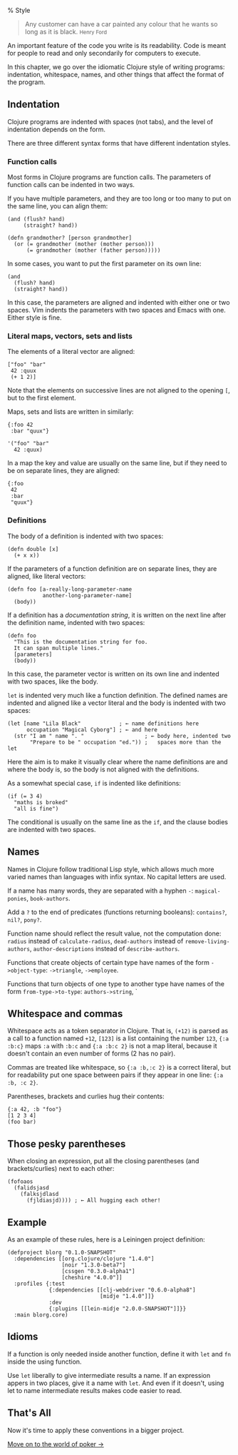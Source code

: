 % Style

> Any customer can have a car painted any colour that he wants so long as it
> is black. <small>Henry Ford</small>

An important feature of the code you write is its readability. Code is
meant for people to read and only secondarily for computers to
execute.

In this chapter, we go over the idiomatic Clojure style of writing
programs: indentation, whitespace, names, and other things that affect
the format of the program.

## Indentation

Clojure programs are indented with spaces (not tabs), and the level of
indentation depends on the form.

There are three different syntax forms that have different indentation styles.

### Function calls

Most forms in Clojure programs are function calls. The parameters of function
calls can be indented in two ways.

If you have multiple parameters, and they are too long or too many to put on
the same line, you can align them:

~~~ {.clojure}
(and (flush? hand)
     (straight? hand))

(defn grandmother? [person grandmother]
  (or (= grandmother (mother (mother person)))
      (= grandmother (mother (father person)))))
~~~

In some cases, you want to put the first parameter on its own line:

~~~ {.clojure}
(and
  (flush? hand)
  (straight? hand))
~~~

In this case, the parameters are aligned and indented with either one
or two spaces. Vim indents the parameters with two spaces and Emacs
with one. Either style is fine.

### Literal maps, vectors, sets and lists

The elements of a literal vector are aligned:

~~~ {.clojure}
["foo" "bar"
 42 :quux
 (+ 1 2)]
~~~

Note that the elements on successive lines are not aligned to the
opening `[`, but to the first element.

Maps, sets and lists are written in similarly:

~~~ {.clojure}
{:foo 42
 :bar "quux"}
 
'("foo" "bar"
  42 :quux)
~~~

In a map the key and value are usually on the same line, but if they
need to be on separate lines, they are aligned:

~~~ {.clojure}
{:foo
 42
 :bar
 "quux"}
~~~

### Definitions

The body of a definition is indented with two spaces:

~~~ {.clojure}
(defn double [x]
  (+ x x))
~~~

If the parameters of a function definition are on separate lines, they are
aligned, like literal vectors:

~~~ {.clojure}
(defn foo [a-really-long-parameter-name
           another-long-parameter-name]
  (body))
~~~

If a definition has a *documentation string*, it is written on the next line
after the definition name, indented with two spaces:

~~~ {.clojure}
(defn foo
  "This is the documentation string for foo.
  It can span multiple lines."
  [parameters]
  (body))
~~~

In this case, the parameter vector is written on its own line and indented
with two spaces, like the body.

`let` is indented very much like a function definition. The defined
names are indented and aligned like a vector literal and the body is
indented with two spaces:

~~~ {.clojure}
(let [name "Lila Black"            ; ← name definitions here
      occupation "Magical Cyborg"] ; ← and here
  (str "I am " name ". "                   ; ← body here, indented two
       "Prepare to be " occupation "ed.")) ;   spaces more than the let
~~~

Here the aim is to make it visually clear where the name definitions are and
where the body is, so the body is not aligned with the definitions.

As a somewhat special case, `if` is indented like definitions:

~~~ {.clojure}
(if (= 3 4)
  "maths is broked"
  "all is fine")
~~~

The conditional is usually on the same line as the `if`, and the clause bodies
are indented with two spaces.

## Names

Names in Clojure follow traditional Lisp style, which allows much more
varied names than languages with infix syntax. No capital letters are
used.

If a name has many words, they are separated with a hyphen `-`:
`magical-ponies`, `book-authors`.

Add a `?` to the end of predicates (functions returning booleans):
`contains?`, `nil?`, `pony?`.

Function name should reflect the result value, not the computation
done: `radius` instead of `calculate-radius`, `dead-authors` instead
of `remove-living-authors`, `author-descriptions` instead of
`describe-authors`.

Functions that create objects of certain type have names of the form
`->object-type`: `->triangle`, `->employee`.

Functions that turn objects of one type to another type have names of
the form `from-type->to-type`: `authors->string`, `

## Whitespace and commas

Whitespace acts as a token separator in Clojure. That is, `(+12)` is
parsed as a call to a function named `+12`, `[123]` is a list
containing the number `123`, `{:a :b:c}` maps `:a` with `:b:c`
and `{:a :b:c 2}` is not a map literal, because it doesn't contain
an even number of forms (2 has no pair).

Commas are treated like whitespace, so `{:a :b,:c 2}`
is a correct literal, but for readability put one space between pairs
if they appear in one line: `{:a :b, :c 2}`.

Parentheses, brackets and curlies hug their contents:

~~~ {.clojure}
{:a 42, :b "foo"}
[1 2 3 4]
(foo bar)
~~~

## Those pesky parentheses

When closing an expression, put all the closing parentheses (and
brackets/curlies) next to each other:

~~~ {.clojure}
(fofoaos
  (falidsjasd
    (falksjdlasd
      (fjldiasjd)))) ; ← All hugging each other!
~~~

## Example

As an example of these rules, here is a Leiningen project definition:

~~~ {.clojure}
(defproject blorg "0.1.0-SNAPSHOT"
  :dependencies [[org.clojure/clojure "1.4.0"]
                 [noir "1.3.0-beta7"]
                 [cssgen "0.3.0-alpha1"]
                 [cheshire "4.0.0"]]
  :profiles {:test
             {:dependencies [[clj-webdriver "0.6.0-alpha8"]
                             [midje "1.4.0"]]}
             :dev
             {:plugins [[lein-midje "2.0.0-SNAPSHOT"]]}}
  :main blorg.core)
~~~


## Idioms

If a function is only needed inside another function, define it with
`let` and `fn` inside the using function.

Use `let` liberally to give intermediate results a name. If an
expression appers in two places, give it a name with `let`. And even if it
doesn't, using let to name intermediate results makes code easier to read.

## That's All

Now it's time to apply these conventions in a bigger project.

[Move on to the world of poker →](p-p-p-pokerface.html)
